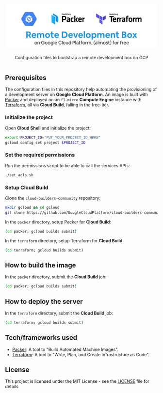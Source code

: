 <div align="center">
  <img width="512" src="https://raw.githubusercontent.com/2n3g5c9/remote-dev/master/img/remote-dev_banner.png" alt="remote-dev">
</div>

<br />

<div align="center">Configuration files to bootstrap a remote development box on GCP</div>

<br />

## Prerequisites

The configuration files in this repository help automating the provisioning of a development server on **Google Cloud Platform**. An image is built with [Packer](https://packer.io/) and deployed on an `f1-micro` **Compute Engine** instance with [Terraform](https://www.terraform.io/), all via **Cloud Build**, falling in the free-tier.

### Initialize the project

Open **Cloud Shell** and initialize the project:

```bash
export PROJECT_ID="PUT_YOUR_PROJECT_ID_HERE"
gcloud config set project $PROJECT_ID
```

### Set the required permissions

Run the permissions script to be able to call the services APIs:

```bash
./set_acls.sh
```

### Setup Cloud Build

Clone the `cloud-builders-community` repository:

```bash
mkdir gcloud && cd gcloud
git clone https://github.com/GoogleCloudPlatform/cloud-builders-community.git && cd cloud-builders-community
```

In the `packer` directory, setup Packer for **Cloud Build**:

```bash
(cd packer; gcloud builds submit)
```

In the `terraform` directory, setup Terraform for **Cloud Build**:

```bash
(cd terraform; gcloud builds submit)
```

## How to build the image

In the `packer` directory, submit the **Cloud Build** job:

```bash
(cd packer; gcloud builds submit)
```

## How to deploy the server

In the `terraform` directory, submit the **Cloud Build** job:

```bash
(cd terraform; gcloud builds submit)
```

## Tech/frameworks used

- [Packer](https://www.packer.io/): A tool to "Build Automated Machine Images".
- [Terraform](https://www.terraform.io/): A tool to "Write, Plan, and Create Infrastructure as Code".

## License

This project is licensed under the MIT License - see the [LICENSE](LICENSE) file for details
